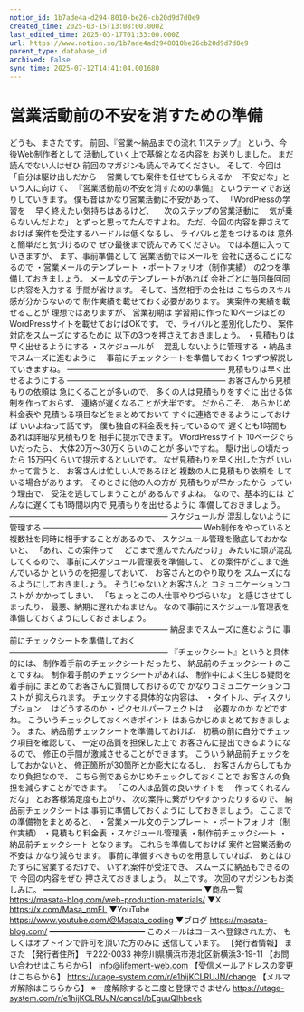 ```yaml
---
notion_id: 1b7ade4a-d294-8010-be26-cb20d9d7d0e9
created_time: 2025-03-15T13:08:00.000Z
last_edited_time: 2025-03-17T01:33:00.000Z
url: https://www.notion.so/1b7ade4ad2948010be26cb20d9d7d0e9
parent_type: database_id
archived: False
sync_time: 2025-07-12T14:41:04.001680
---
```


# 営業活動前の不安を消すための準備

どうも、まさたです。
前回、『営業〜納品までの流れ 11ステップ』
という、今後Web制作者として
活動していく上で基盤となる内容を
お送りしました。
まだ読んでない人はぜひ
前回のマガジンも読んでみてください。
そして、今回は
「自分は駆け出しだから
　営業しても案件を任せてもらえるか
　不安だな」という人に向けて、
『営業活動前の不安を消すための準備』
というテーマでお送りしていきます。
僕も昔はかなり営業活動に不安があって、
「WordPressの学習を
　早く終えたい気持ちはあるけど、
　次のステップの営業活動に
　気が乗らないんだよな」
とずっと思ってたんですよね。
ただ、今回の内容を押さえておけば
案件を受注するハードルは低くなるし、
ライバルと差をつけるのは
意外と簡単だと気づけるので
ぜひ最後まで読んでみてください。
では本題に入っていきますが、
まず、事前準備として
営業活動ではメールを
会社に送ることになるので
・営業メールのテンプレート
・ポートフォリオ（制作実績）
の2つを準備しておきましょう。
メール文のテンプレートがあれば
会社ごとに毎回毎回同じ内容を入力する
手間が省けます。
そして、当然相手の会社は
こちらのスキル感が分からないので
制作実績を載せておく必要があります。
実案件の実績を載せることが
理想ではありますが、
営業初期は
学習期に作った10ページほどの
WordPressサイトを載せておけばOKです。
で、ライバルと差別化したり、
案件対応をスムーズにするために
以下の3つを押さえておきましょう。
・見積もりは早く出せるようにする
・スケジュールが
　混乱しないように管理する
・納品までスムーズに進むように
　事前にチェックシートを準備しておく
1つずつ解説していきますね。
————————————————————
見積もりは早く出せるようにする
————————————————————
お客さんから見積もりの依頼は
急にくることが多いので、
多くの人は見積もりをすぐに
出せる体制を作っておらず、
連絡が遅くなることが大半です。
だからこそ、
あらかじめ料金表や
見積もる項目などをまとめておいて
すぐに連絡できるようにしておけば
いいよねって話です。
僕も独自の料金表を持っているので
遅くとも1時間もあれば詳細な見積もりを
相手に提示できます。
WordPressサイト
10ページぐらいだったら、
大体20万〜30万くらいのことが
多いですね。
駆け出しの頃だったら
15万円くらいで提示するといいです。
なぜ見積もりを早く出した方が
いいかって言うと、
お客さんは忙しい人であるほど
複数の人に見積もり依頼を
している場合があります。
そのときに他の人の方が
見積もりが早かったから
っていう理由で、
受注を逃してしまうことが
あるんですよね。
なので、基本的には
どんなに遅くても1時間以内で
見積もりを出せるように
準備しておきましょう。
————————————————————
スケジュールが
混乱しないように管理する
————————————————————
Web制作をやっていると
複数社を同時に相手することがあるので、
スケジュール管理を徹底しておかないと、
「あれ、この案件って
　どこまで進んでたんだっけ」
みたいに頭が混乱してくるので、
事前にスケジュール管理表を準備して、
どの案件がどこまで進んでいるか
というのを把握しておいて、
お客さんとのやり取りを
スムーズになるようにしておきましょう。
そうじゃないとお客さんと
コミュニケーションコストが
かかってしまい、
「ちょっとこの人仕事やりづらいな」
と感じさせてしまったり、
最悪、納期に遅れかねません。
なので事前にスケジュール管理表を
準備しておくようにしておきましょう。
————————————————————
納品までスムーズに進むように
事前にチェックシートを準備しておく
————————————————————
『チェックシート』というと具体的には、
制作着手前のチェックシートだったり、
納品前のチェックシートのことですね。
制作着手前のチェックシートがあれば、
制作中によく生じる疑問を着手前に
まとめてお客さんに質問しておけるので
かなりコミュニケーションコストが
抑えられます。
チェックする具体的な内容は、
・タイトル、ディスクリプション
　はどうするのか
・ピクセルパーフェクトは
　必要なのか
などですね。
こういうチェックしておくべきポイント
はあらかじめまとめておきましょう。
また、納品前チェックシートを準備しておけば、
初稿の前に自分でチェック項目を確認して、
一定の品質を担保した上で
お客さんに提出できるようになるので、
修正の手間が激減させることができます。
こういう納品前チェックをしておかないと、
修正箇所が30箇所とか膨大になるし、
お客さんからしてもかなり負担なので、
こちら側であらかじめチェックしておくことで
お客さんの負担を減らすことができます。
「この人は品質の良いサイトを
　作ってくれるんだな」
とお客様満足度も上がり、
次の案件に繋がりやすかったりするので、
納品前チェックシートは
事前に準備しておくように
しておきましょう。
ここまでの準備物をまとめると、
・営業メール文のテンプレート
・ポートフォリオ（制作実績）
・見積もり料金表
・スケジュール管理表
・制作前チェックシート
・納品前チェックシート
となります。
これらを準備しておけば
案件と営業活動の不安は
かなり減らせます。
事前に準備すべきものを用意していれば、
あとはひたすらに営業するだけで、
いずれ案件が受注でき、
スムーズに納品もできるので
今回の内容をぜひ
押さえておきましょう。
以上です。
次回のマガジンもお楽しみに。
━━━━━━━━━━━━━━━━━━━━
▼商品一覧
https://masata-blog.com/web-production-materials/
▼X
https://x.com/Masa_nmFL
▼YouTube
https://www.youtube.com/@Masata_coding
▼ブログ
https://masata-blog.com/
━━━━━━━━━━━━━━━━━━━━
このメールはコースへ登録された方、
もしくはオプトインで許可を頂いた方のみに
送信しています。
【発行者情報】
まさた
【発行者住所】
〒222-0033
神奈川県横浜市港北区新横浜3-19-11
【お問い合わせはこちらから】
info@lifement-web.com
【受信メールアドレスの変更はこちらから】
https://utage-system.com/r/e1hijKCLRUJN/change
【メルマガ解除はこちらから】
※一度解除すると二度と登録できません
https://utage-system.com/r/e1hijKCLRUJN/cancel/bEguuQlhbeek